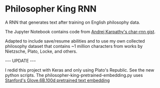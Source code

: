# Philosopher King RNN
A RNN that generates text after training on English philosophy data.

The Jupyter Notebook contains code from [Andrej Karpathy's char-rnn gist](https://gist.github.com/karpathy/d4dee566867f8291f086).

Adapted to include save/resume abilities and to use my own collected philosophy dataset that contains ~1 million characters from works by Nietzsche, Plato, Locke, and others.

--- UPDATE ---

I redid this project with Keras and only using Plato's Republic. See the new python scripts.
The philosopher-king-pretrained-embedding.py uses [Stanford's Glove.6B.100d pretrained text embedding](https://nlp.stanford.edu/projects/glove/)
